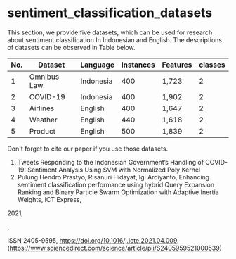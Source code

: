 # sentiment_classification_datasets
This section, we provide five datasets, which can be used for research about sentiment classification In Indonesian and English. The descriptions of datasets can be observed in Table below.

No. |Dataset | Language| Instances | Features | classes 
--- | --- | --- | --- | --- |---
1 | Omnibus Law | Indonesia | 400 | 1,723 | 2 
2 | COVID-19 | Indonesia | 400 | 1,902| 2 
3 | Airlines | English | 400 | 1,647| 2 
4 | Weather | English | 440 | 1,618| 2 
5 | Product | English | 500 | 1,839| 2 

Don't forget to cite our paper if you use those datasets.

1. Tweets Responding to the Indonesian Government’s Handling of COVID-19: Sentiment Analysis Using SVM with Normalized Poly Kernel
2. Pulung Hendro Prastyo, Risanuri Hidayat, Igi Ardiyanto,
Enhancing sentiment classification performance using hybrid Query Expansion Ranking and Binary Particle Swarm Optimization with Adaptive Inertia Weights,
ICT Express,

2021,

,

ISSN 2405-9595,
https://doi.org/10.1016/j.icte.2021.04.009.
(https://www.sciencedirect.com/science/article/pii/S2405959521000539)


